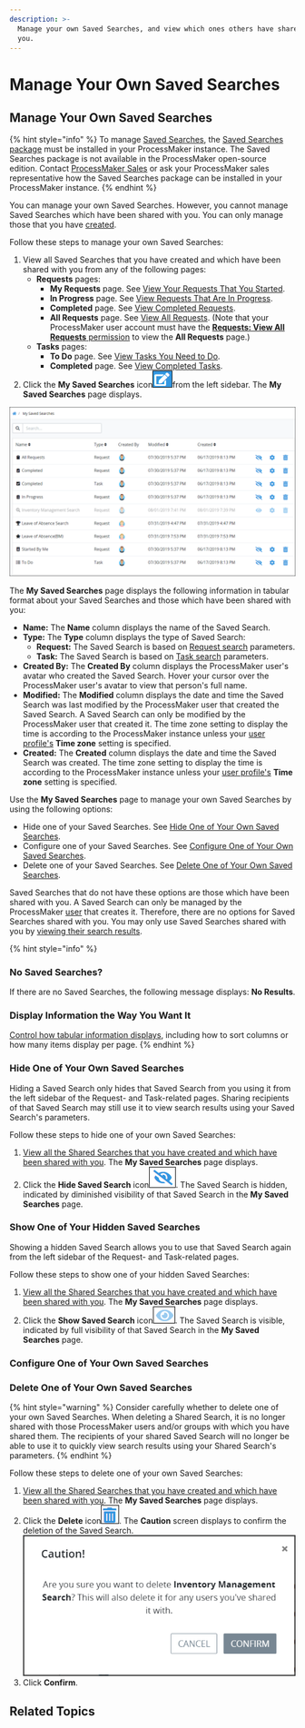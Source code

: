 ```yaml
---
description: >-
  Manage your own Saved Searches, and view which ones others have shared with
  you.
---
```


# Manage Your Own Saved Searches

## Manage Your Own Saved Searches

{% hint style="info" %}
To manage [Saved Searches](what-is-a-saved-search.md), the [Saved Searches package](../../package-development-distribution/package-a-connector/saved-searches-package.md) must be installed in your ProcessMaker instance. The Saved Searches package is not available in the ProcessMaker open-source edition. Contact [ProcessMaker Sales](mailto:sales@processmaker.com) or ask your ProcessMaker sales representative how the Saved Searches package can be installed in your ProcessMaker instance.
{% endhint %}

You can manage your own Saved Searches. However, you cannot manage Saved Searches which have been shared with you. You can only manage those that you have [created](create-and-share-a-saved-search.md).

Follow these steps to manage your own Saved Searches:

1. View all Saved Searches that you have created and which have been shared with you from any of the following pages:
   * **Requests** pages:
     * **My Requests** page. See [View Your Requests That You Started](../requests/view-started-requests.md#view-your-requests).
     * **In Progress** page. See [View Requests That Are In Progress](../requests/view-in-progress-requests.md#view-in-progress-requests-in-which-you-are-participating).
     * **Completed** page. See [View Completed Requests](../requests/view-completed-requests.md#view-completed-requests-in-which-you-participated).
     * **All Requests** page. See [View All Requests](../requests/view-all-requests.md#view-all-requests-in-your-organization). \(Note that your ProcessMaker user account must have the [**Requests: View All Requests** permission](../../processmaker-administration/permission-descriptions-for-users-and-groups.md#requests) to view the **All Requests** page.\)
   * **Tasks** pages:
     * **To Do** page. See [View Tasks You Need to Do](../task-management/view-tasks-you-need-to-do.md).
     * **Completed** page. See [View Completed Tasks](../task-management/view-completed-tasks.md).
2. Click the **My Saved Searches** icon![](../../.gitbook/assets/save-search-icon-package-requests-tasks.png)from the left sidebar. The **My Saved Searches** page displays.

![&quot;My Saved Searches&quot; page displays your saved searches and those which have been shared with you](../../.gitbook/assets/my-saved-searches-page-package-requests-tasks.png)

The **My Saved Searches** page displays the following information in tabular format about your Saved Searches and those which have been shared with you:

* **Name:** The **Name** column displays the name of the Saved Search.
* **Type:** The **Type** column displays the type of Saved Search:
  * **Request:** The Saved Search is based on [Request search](../requests/search-for-a-request.md#save-and-share-a-search) parameters.
  * **Task:** The Saved Search is based on [Task search](../task-management/search-for-a-task.md) parameters.
* **Created By:** The **Created By** column displays the ProcessMaker user's avatar who created the Saved Search. Hover your cursor over the ProcessMaker user's avatar to view that person's full name.
* **Modified:** The **Modified** column displays the date and time the Saved Search was last modified by the ProcessMaker user that created the Saved Search. A Saved Search can only be modified by the ProcessMaker user that created it. The time zone setting to display the time is according to the ProcessMaker instance unless your [user profile's](../profile-settings.md#change-your-profile-settings) **Time zone** setting is specified.
* **Created:** The **Created** column displays the date and time the Saved Search was created. The time zone setting to display the time is according to the ProcessMaker instance unless your [user profile's](../profile-settings.md#change-your-profile-settings) **Time zone** setting is specified.

Use the **My Saved Searches** page to manage your own Saved Searches by using the following options:

* Hide one of your Saved Searches. See [Hide One of Your Own Saved Searches](manage-your-saved-searches.md#hide-one-of-your-saved-searches).
* Configure one of your Saved Searches. See [Configure One of Your Own Saved Searches](manage-your-saved-searches.md#configure-one-of-your-saved-searches).
* Delete one of your Saved Searches. See [Delete One of Your Own Saved Searches](manage-your-saved-searches.md#delete-one-of-your-saved-searches).

Saved Searches that do not have these options are those which have been shared with you. A Saved Search can only be managed by the ProcessMaker [user](../../processmaker-administration/add-users/what-is-a-user.md) that creates it. Therefore, there are no options for Saved Searches shared with you. You may only use Saved Searches shared with you by [viewing their search results](view-saved-searches-that-are-shared-with-you.md).

{% hint style="info" %}
### No Saved Searches?

If there are no Saved Searches, the following message displays: **No Results**.

### Display Information the Way You Want It

[Control how tabular information displays](../control-how-requests-display-in-a-tab.md), including how to sort columns or how many items display per page.
{% endhint %}

### Hide One of Your Own Saved Searches

Hiding a Saved Search only hides that Saved Search from you using it from the left sidebar of the Request- and Task-related pages. Sharing recipients of that Saved Search may still use it to view search results using your Saved Search's parameters.

Follow these steps to hide one of your own Saved Searches:

1. [View all the Shared Searches that you have created and which have been shared with you](manage-your-saved-searches.md#manage-your-own-saved-searches). The **My Saved Searches** page displays.
2. Click the **Hide Saved Search** icon![](../../.gitbook/assets/hide-saved-search-icon-package.png). The Saved Search is hidden, indicated by diminished visibility of that Saved Search in the **My Saved Searches** page.

### Show One of Your Hidden Saved Searches

Showing a hidden Saved Search allows you to use that Saved Search again from the left sidebar of the Request- and Task-related pages.

Follow these steps to show one of your hidden Saved Searches:

1. [View all the Shared Searches that you have created and which have been shared with you](manage-your-saved-searches.md#manage-your-own-saved-searches). The **My Saved Searches** page displays.
2. Click the **Show Saved Search** icon![](../../.gitbook/assets/show-saved-search-icon-package.png). The Saved Search is visible, indicated by full visibility of that Saved Search in the **My Saved Searches** page.

### Configure One of Your Own Saved Searches



### Delete One of Your Own Saved Searches

{% hint style="warning" %}
Consider carefully whether to delete one of your own Saved Searches. When deleting a Shared Search, it is no longer shared with those ProcessMaker users and/or groups with which you have shared them. The recipients of your shared Saved Search will no longer be able to use it to quickly view search results using your Shared Search's parameters.
{% endhint %}

Follow these steps to delete one of your own Saved Searches:

1. [View all the Shared Searches that you have created and which have been shared with you](manage-your-saved-searches.md#manage-your-own-saved-searches). The **My Saved Searches** page displays.
2. Click the **Delete** icon![](../../.gitbook/assets/trash-icon-process-modeler-processes.png). The **Caution** screen displays to confirm the deletion of the Saved Search.  ![](../../.gitbook/assets/caution-delete-shared-search-package.png) 
3. Click **Confirm**.

## Related Topics




